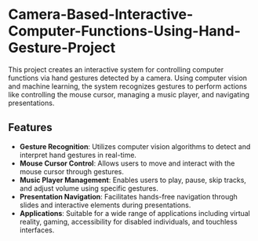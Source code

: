 # Camera-Based-Interactive-Computer-Functions-Using-Hand-Gesture-Project
This project creates an interactive system for controlling computer functions via hand gestures detected by a camera. Using computer vision and machine learning, the system recognizes gestures to perform actions like controlling the mouse cursor, managing a music player, and navigating presentations. 

## Features

- **Gesture Recognition**: Utilizes computer vision algorithms to detect and interpret hand gestures in real-time.
- **Mouse Cursor Control**: Allows users to move and interact with the mouse cursor through gestures.
- **Music Player Management**: Enables users to play, pause, skip tracks, and adjust volume using specific gestures.
- **Presentation Navigation**: Facilitates hands-free navigation through slides and interactive elements during presentations.
- **Applications**: Suitable for a wide range of applications including virtual reality, gaming, accessibility for disabled individuals, and touchless interfaces.
